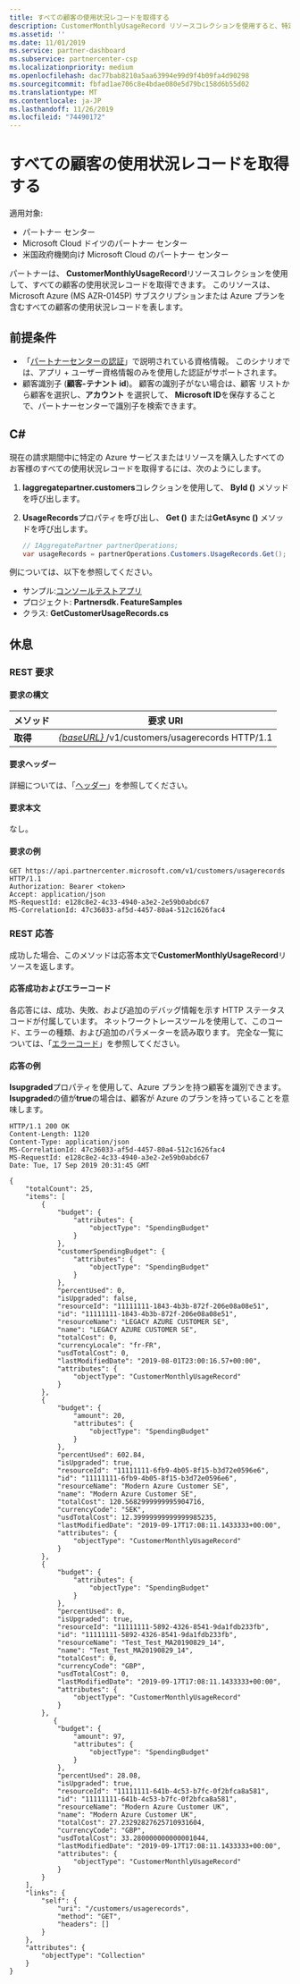 ```yaml
---
title: すべての顧客の使用状況レコードを取得する
description: CustomerMonthlyUsageRecord リソースコレクションを使用すると、特定の Azure サービスまたはリソースを購入したすべての顧客の使用状況レコードを取得できます (Microsoft Azure 0145P サブスクリプションと Azure プランを含む)。
ms.assetid: ''
ms.date: 11/01/2019
ms.service: partner-dashboard
ms.subservice: partnercenter-csp
ms.localizationpriority: medium
ms.openlocfilehash: dac77bab8210a5aa63994e99d9f4b09fa4d90298
ms.sourcegitcommit: fbfad1ae706c8e4bdae080e5d79bc158d6b55d02
ms.translationtype: MT
ms.contentlocale: ja-JP
ms.lasthandoff: 11/26/2019
ms.locfileid: "74490172"
---
```

# <a name="get-usage-records-for-all-customers"></a>すべての顧客の使用状況レコードを取得する

適用対象:

- パートナー センター
- Microsoft Cloud ドイツのパートナー センター
- 米国政府機関向け Microsoft Cloud のパートナー センター

パートナーは、 **CustomerMonthlyUsageRecord**リソースコレクションを使用して、すべての顧客の使用状況レコードを取得できます。 このリソースは、Microsoft Azure (MS AZR-0145P) サブスクリプションまたは Azure プランを含むすべての顧客の使用状況レコードを表します。

## <a name="prerequisites"></a>前提条件

- 「[パートナーセンターの認証](partner-center-authentication.md)」で説明されている資格情報。 このシナリオでは、アプリ + ユーザー資格情報のみを使用した認証がサポートされます。
- 顧客識別子 (**顧客-テナント id**)。 顧客の識別子がない場合は、顧客 リストから顧客を選択し、**アカウント** を選択して、 **Microsoft ID**を保存することで、パートナーセンターで識別子を検索できます。

## <a name="c"></a>C\#

現在の請求期間中に特定の Azure サービスまたはリソースを購入したすべてのお客様のすべての使用状況レコードを取得するには、次のようにします。

1. **Iaggregatepartner.customers**コレクションを使用して、 **ById ()** メソッドを呼び出します。
2. **UsageRecords**プロパティを呼び出し、 **Get ()** または**GetAsync ()** メソッドを呼び出します。

    ``` csharp
    // IAggregatePartner partnerOperations;
    var usageRecords = partnerOperations.Customers.UsageRecords.Get();
    ```

例については、以下を参照してください。

- サンプル:[コンソールテストアプリ](console-test-app.md)
- プロジェクト: **Partnersdk. FeatureSamples**
- クラス: **GetCustomerUsageRecords.cs**

## <a name="rest"></a>休息

### <a name="rest-request"></a>REST 要求

#### <a name="request-syntax"></a>要求の構文

| メソッド  | 要求 URI                                                                   |
|---------|-------------------------------------------------------------------------------|
| **取得** | [ *{baseURL}* ](partner-center-rest-urls.md)/v1/customers/usagerecords HTTP/1.1 |

#### <a name="request-headers"></a>要求ヘッダー

詳細については、「[ヘッダー](headers.md)」を参照してください。

#### <a name="request-body"></a>要求本文

なし。

#### <a name="request-example"></a>要求の例

```http
GET https://api.partnercenter.microsoft.com/v1/customers/usagerecords HTTP/1.1
Authorization: Bearer <token>
Accept: application/json
MS-RequestId: e128c8e2-4c33-4940-a3e2-2e59b0abdc67
MS-CorrelationId: 47c36033-af5d-4457-80a4-512c1626fac4
```

### <a name="rest-response"></a>REST 応答

成功した場合、このメソッドは応答本文で**CustomerMonthlyUsageRecord**リソースを返します。

#### <a name="response-success-and-error-codes"></a>応答成功およびエラーコード

各応答には、成功、失敗、および追加のデバッグ情報を示す HTTP ステータスコードが付属しています。 ネットワークトレースツールを使用して、このコード、エラーの種類、および追加のパラメーターを読み取ります。 完全な一覧については、「[エラーコード](error-codes.md)」を参照してください。

#### <a name="response-example"></a>応答の例

**Isupgraded**プロパティを使用して、Azure プランを持つ顧客を識別できます。 **Isupgraded**の値が**true**の場合は、顧客が Azure のプランを持っていることを意味します。

```http
HTTP/1.1 200 OK
Content-Length: 1120
Content-Type: application/json
MS-CorrelationId: 47c36033-af5d-4457-80a4-512c1626fac4
MS-RequestId: e128c8e2-4c33-4940-a3e2-2e59b0abdc67
Date: Tue, 17 Sep 2019 20:31:45 GMT

{
    "totalCount": 25,
    "items": [
        {
            "budget": {
                "attributes": {
                    "objectType": "SpendingBudget"
                }
            },
            "customerSpendingBudget": {
                "attributes": {
                    "objectType": "SpendingBudget"
                }
            },
            "percentUsed": 0,
            "isUpgraded": false,
            "resourceId": "11111111-1843-4b3b-872f-206e08a08e51",
            "id": "11111111-1843-4b3b-872f-206e08a08e51",
            "resourceName": "LEGACY AZURE CUSTOMER SE",
            "name": "LEGACY AZURE CUSTOMER SE",
            "totalCost": 0,
            "currencyLocale": "fr-FR",
            "usdTotalCost": 0,
            "lastModifiedDate": "2019-08-01T23:00:16.57+00:00",
            "attributes": {
                "objectType": "CustomerMonthlyUsageRecord"
            }
        },
        {
            "budget": {
                "amount": 20,
                "attributes": {
                    "objectType": "SpendingBudget"
                }
            },
            "percentUsed": 602.84,
            "isUpgraded": true,
            "resourceId": "11111111-6fb9-4b05-8f15-b3d72e0596e6",
            "id": "11111111-6fb9-4b05-8f15-b3d72e0596e6",
            "resourceName": "Modern Azure Customer SE",
            "name": "Modern Azure Customer SE",
            "totalCost": 120.5682999999995904716,
            "currencyCode": "SEK",
            "usdTotalCost": 12.39999999999999985235,
            "lastModifiedDate": "2019-09-17T17:08:11.1433333+00:00",
            "attributes": {
                "objectType": "CustomerMonthlyUsageRecord"
            }
        },
        {
            "budget": {
                "attributes": {
                    "objectType": "SpendingBudget"
                }
            },
            "percentUsed": 0,
            "isUpgraded": true,
            "resourceId": "11111111-5892-4326-8541-9da1fdb233fb",
            "id": "11111111-5892-4326-8541-9da1fdb233fb",
            "resourceName": "Test_Test_MA20190829_14",
            "name": "Test_Test_MA20190829_14",
            "totalCost": 0,
            "currencyCode": "GBP",
            "usdTotalCost": 0,
            "lastModifiedDate": "2019-09-17T17:08:11.1433333+00:00",
            "attributes": {
                "objectType": "CustomerMonthlyUsageRecord"
            }
        },
           {
            "budget": {
                "amount": 97,
                "attributes": {
                    "objectType": "SpendingBudget"
                }
            },
            "percentUsed": 28.08,
            "isUpgraded": true,
            "resourceId": "11111111-641b-4c53-b7fc-0f2bfca8a581",
            "id": "11111111-641b-4c53-b7fc-0f2bfca8a581",
            "resourceName": "Modern Azure Customer UK",
            "name": "Modern Azure Customer UK",
            "totalCost": 27.23292827625710931604,
            "currencyCode": "GBP",
            "usdTotalCost": 33.280000000000001044,
            "lastModifiedDate": "2019-09-17T17:08:11.1433333+00:00",
            "attributes": {
                "objectType": "CustomerMonthlyUsageRecord"
            }
        }
    ],
    "links": {
        "self": {
            "uri": "/customers/usagerecords",
            "method": "GET",
            "headers": []
        }
    },
    "attributes": {
        "objectType": "Collection"
    }
}
```
